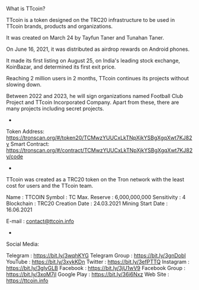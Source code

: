 What is TTcoin?

TTcoin is a token designed on the TRC20 infrastructure to be used in TTcoin brands, products and organizations.

It was created on March 24 by Tayfun Taner and Tunahan Taner.

On June 16, 2021, it was distributed as airdrop rewards on Android phones.

It made its first listing on August 25, on India's leading stock exchange, KoinBazar, and determined its first exit price.

Reaching 2 million users in 2 months, TTcoin continues its projects without slowing down.

Between 2022 and 2023, he will sign organizations named Football Club Project and TTcoin Incorporated Company. Apart from these, there are many projects including secret projects.

-

Token Address: https://tronscan.org/#/token20/TCMwzYUUCxLkTNpXjkYSBgXgqXwt7KJ82y
Smart Contract: https://tronscan.org/#/contract/TCMwzYUUCxLkTNpXjkYSBgXgqXwt7KJ82y/code

-

TTcoin was created as a TRC20 token on the Tron network with the least cost for users and the TTcoin team.

Name : TTCOIN
Symbol : TC
Max. Reserve : 6,000,000,000
Sensitivity : 4
Blockchain : TRC20
Creation Date : 24.03.2021
Mining Start Date : 16.06.2021

E-mail : contact@ttcoin.info

-

Social Media:

Telegram : https://bit.ly/3wqhKYG
Telegram Group : https://bit.ly/3gnDobI
YouTube : https://bit.ly/3xykKDn
Twitter : https://bit.ly/3efPTTQ
Instagram : https://bit.ly/3glyGLB
Facebook : https://bit.ly/3jU1wV9
Facebook Group : https://bit.ly/3xoM7jl
Google Play : https://bit.ly/36i6Nxz
Web Site : https://ttcoin.info
